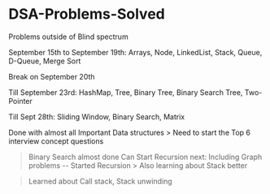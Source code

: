 # DSA-Problems-Solved
Problems outside of Blind spectrum

September 15th to September 19th: Arrays, Node, LinkedList, Stack, Queue, D-Queue, Merge Sort 

Break on September 20th

Till September 23rd: HashMap, Tree, Binary Tree, Binary Search Tree, Two-Pointer 

Till Sept 28th: Sliding Window, Binary Search, Matrix

Done with almost all Important Data structures > Need to start the Top 6 interview concept questions 
> Binary Search almost done
> Can Start Recursion next: Including Graph problems
--
Started Recursion > Also learning about Stack better

> Learned about Call stack, Stack unwinding

